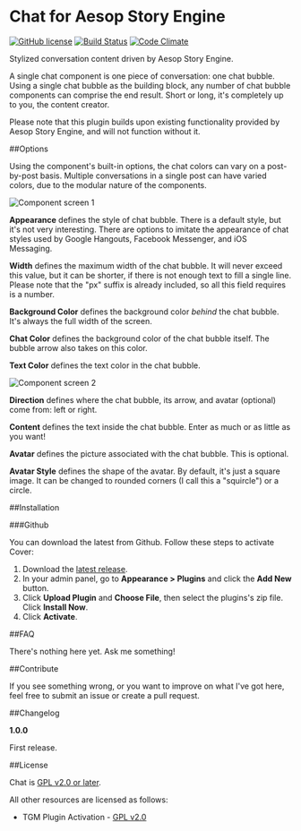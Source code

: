 Chat for Aesop Story Engine
============

[![GitHub license](https://img.shields.io/badge/license-GPLv2-blue.svg)](https://github.com/peiche/ase-chat/blob/master/LICENSE.txt)
[![Build Status](https://travis-ci.org/peiche/ase-chat.svg)](https://travis-ci.org/peiche/ase-chat)
[![Code Climate](https://codeclimate.com/github/peiche/ase-chat/badges/gpa.svg)](https://codeclimate.com/github/peiche/ase-chat)


Stylized conversation content driven by Aesop Story Engine.

A single chat component is one piece of conversation: one chat bubble. Using a single chat bubble as the building block, any number of chat bubble components can comprise the end result. Short or long, it's completely up to you, the content creator.

Please note that this plugin builds upon existing functionality provided by Aesop Story Engine, and will not function without it.

##Options

Using the component's built-in options, the chat colors can vary on a post-by-post basis. Multiple conversations in a single post can have varied colors, due to the modular nature of the components.

![Component screen 1](http://eichefam.net/assets/chat-1.png)

**Appearance** defines the style of chat bubble. There is a default style, but it's not very interesting. There are options to imitate the appearance of chat styles used by Google Hangouts, Facebook Messenger, and iOS Messaging.

**Width** defines the maximum width of the chat bubble. It will never exceed this value, but it can be shorter, if there is not enough text to fill a single line. Please note that the "px" suffix is already included, so all this field requires is a number.

**Background Color** defines the background color <em>behind</em> the chat bubble. It's always the full width of the screen.

**Chat Color** defines the background color of the chat bubble itself. The bubble arrow also takes on this color.

**Text Color** defines the text color in the chat bubble.

![Component screen 2](http://eichefam.net/assets/chat-2.png)

**Direction** defines where the chat bubble, its arrow, and avatar (optional) come from: left or right.

**Content** defines the text inside the chat bubble. Enter as much or as little as you want!

**Avatar** defines the picture associated with the chat bubble. This is optional.

**Avatar Style** defines the shape of the avatar. By default, it's just a square image. It can be changed to rounded corners (I call this a "squircle") or a circle.

##Installation

###Github

You can download the latest from Github. Follow these steps to activate Cover:

1. Download the [latest release](https://github.com/peiche/ase-chat/releases/latest).
2. In your admin panel, go to **Appearance > Plugins** and click the **Add New** button.
3. Click **Upload Plugin** and **Choose File**, then select the plugins's zip file. Click **Install Now**.
4. Click **Activate**.

##FAQ

There's nothing here yet. Ask me something!

##Contribute

If you see something wrong, or you want to improve on what I've got here, feel free to submit an issue or create a pull request.

##Changelog

**1.0.0**

First release.

##License

Chat is [GPL v2.0 or later](LICENSE.txt).

All other resources are licensed as follows:

* TGM Plugin Activation - [GPL v2.0](https://github.com/TGMPA/TGM-Plugin-Activation/blob/develop/LICENSE.md)
